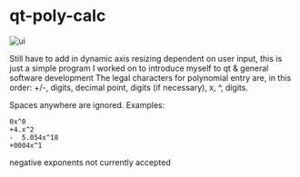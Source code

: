 # qt-poly-calc

![ui](https://raw.githubusercontent.com/NickJoannette/qt-poly-calc/master/polycalc.PNG?token=AK7AUQTA66LB4KDEJEOA3H25LQORK)

Still have to add in dynamic axis resizing dependent on user input, this is just a simple program I worked on to introduce myself to qt & general software development
The legal characters for polynomial entry are, in this order: +/-, digits, decimal point, digits (if necessary), x, ^, digits.


Spaces anywhere are ignored.
Examples:
```
0x^0 
+4.x^2
-  5.054x^18
+0004x^1
```
negative exponents not currently accepted
